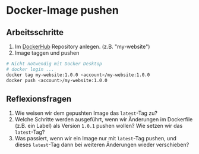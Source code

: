 # Docker-Image pushen

## Arbeitsschritte

1. Im [DockerHub](https://hub.docker.com/repositories) Repository anlegen. (z.B. "my-website")
2. Image taggen und pushen

```bash
# Nicht notwendig mit Docker Desktop
# docker login ...
docker tag my-website:1.0.0 <account>/my-website:1.0.0
docker push <account>/my-website:1.0.0
```

## Reflexionsfragen

1. Wie weisen wir dem gepushten Image das `latest`-Tag zu?
2. Welche Schritte werden ausgeführt, wenn wir Änderungen im Dockerfile (z.B. ein Label) als Version `1.0.1` pushen wollen? Wie setzen wir das `latest`-Tag?
3. Was passiert, wenn wir ein Image nur mit `latest`-Tag pushen, und dieses `latest`-Tag dann bei weiteren Änderungen wieder verschieben?

